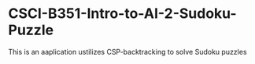 # CSCI-B351-Intro-to-AI-2-Sudoku-Puzzle
 This is an aaplication ustilizes CSP-backtracking to solve Sudoku puzzles
